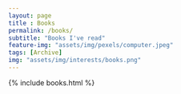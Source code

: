 ```yaml
--- 
layout: page
title : Books
permalink: /books/
subtitle: "Books I've read" 
feature-img: "assets/img/pexels/computer.jpeg"
tags: [Archive]
img: "assets/img/interests/books.png"
---
```


{% include books.html %}